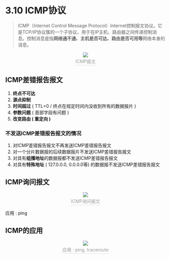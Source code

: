 # 3.10 ICMP协议

> ICMP（Internet Control Message Protocol）Internet控制报文协议。它是TCP/IP协议簇的一个子协议，用于在IP主机、路由器之间传递控制消息。控制消息是指**网络通不通、主机是否可达、路由是否可用等**网络本身的消息。

<center><img src="https://youpai.roccoshi.top/img/20200714162746.png"><br><div style="border-bottom: 1px solid #d9d9d9;display: inline-block;color: #999;    padding: 2px;">ICMP报文</div> </center>

## ICMP差错报告报文

1. **终点不可达**
2. **源点抑制**
3. **时间超过** ( TTL=0 / 终点在规定时间内没收到所有的数据报片 )
4. **参数问题**  ( 首部字段有问题 )
5. **改变路由 ( 重定向 )**

### 不发送ICMP差错报告报文的情况

1. 对ICMP差错报告报文不再发送ICMP差错报告报文
2. 对一个分片数据报的后续数据报片不发送ICMP差错报告报文
3. 对具有**组播地址**的数据报都不发送ICMP差错报告报文
4. 对具有**特殊地址** ( 127.0.0.0, 0.0.0.0等) 的数据报不发送ICMP差错报告报文

## ICMP询问报文

<center><img src="https://youpai.roccoshi.top/img/20200714163758.png"><br><div style="border-bottom: 1px solid #d9d9d9;display: inline-block;color: #999;    padding: 2px;">ICMP询问报文</div> </center>

应用 : ping

## ICMP的应用

<center><img src="https://youpai.roccoshi.top/img/20200714163821.png"><br><div style="border-bottom: 1px solid #d9d9d9;display: inline-block;color: #999;    padding: 2px;">应用 : ping, traceroute</div> </center>



